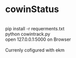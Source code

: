 # cowinStatus
<br>
pip install -r requerments.txt <br>
python cowintrack.py <br>
open 127.0.0.1:5000 on Browser <br>
<br>
Currenly cofigured with ekm
